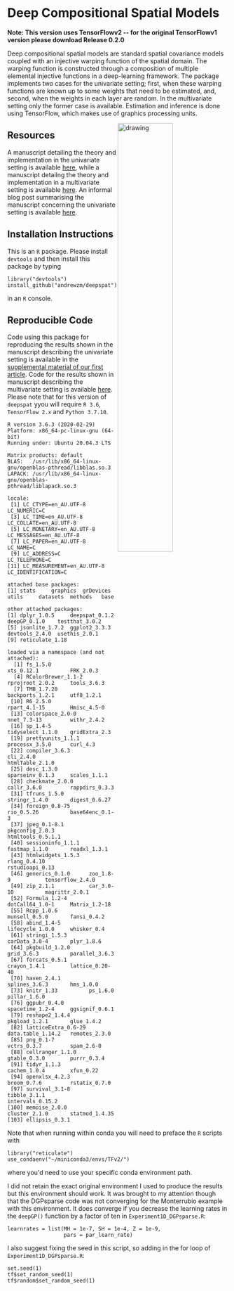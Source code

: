 Deep Compositional Spatial Models
=================================

**Note: This version uses TensorFlowv2 -- for the original TensorFlowv1 version please download Release 0.2.0**

Deep compositional spatial models are standard spatial covariance models coupled with an injective warping function of the spatial domain. The warping function is constructed through a composition of multiple elemental injective functions in a deep-learning framework. The package implements two cases for the univariate setting; first, when these warping functions are known up to some weights that need to be estimated, and, second, when the weights in each layer are random. In the multivariate setting only the former case is available.  Estimation and inference is done using TensorFlow, which makes use of graphics processing units. 

<img align="right" src="https://andrewzm.files.wordpress.com/2020/04/awu_rbf_lft_2d.png?w=603&h=&zoom=2" alt="drawing" width="50%"/>


Resources
---------

A manuscript detailing the theory and implementation in the univariate setting is available [here](https://doi.org/10.1080/01621459.2021.1887741), while a manuscript detailng the theory and implementation in a multivariate setting is available [here](http://www3.stat.sinica.edu.tw/ss_newpaper/SS-2020-0156_na.pdf). An informal blog post summarising the manuscript concerning the univariate setting is available [here](https://andrewzm.wordpress.com/2019/06/13/deep-compositional-spatial-models/).

Installation Instructions
-------------------------

This is an `R` package. Please install `devtools` and then install this package by typing
```
library("devtools")
install_github("andrewzm/deepspat")
```
in an `R` console.


Reproducible Code
-----------------

Code using this package for reproducing the results shown in the manuscript describing the univariate setting is available in the [supplemental material of our first article](https://www.tandfonline.com/doi/suppl/10.1080/01621459.2021.1887741?scroll=top). Code for the results shown in manuscript describing the multivariate setting is available [here](https://github.com/quanvu17/deepspat_multivar). Please note that for this version of `deepspat` yyou will require `R 3.6`, `TensorFlow 2.x` and `Python 3.7.10`.

```
R version 3.6.3 (2020-02-29)
Platform: x86_64-pc-linux-gnu (64-bit)
Running under: Ubuntu 20.04.3 LTS

Matrix products: default
BLAS:   /usr/lib/x86_64-linux-gnu/openblas-pthread/libblas.so.3
LAPACK: /usr/lib/x86_64-linux-gnu/openblas-pthread/liblapack.so.3

locale:
 [1] LC_CTYPE=en_AU.UTF-8       LC_NUMERIC=C              
 [3] LC_TIME=en_AU.UTF-8        LC_COLLATE=en_AU.UTF-8    
 [5] LC_MONETARY=en_AU.UTF-8    LC_MESSAGES=en_AU.UTF-8   
 [7] LC_PAPER=en_AU.UTF-8       LC_NAME=C                 
 [9] LC_ADDRESS=C               LC_TELEPHONE=C            
[11] LC_MEASUREMENT=en_AU.UTF-8 LC_IDENTIFICATION=C       

attached base packages:
[1] stats     graphics  grDevices utils     datasets  methods   base     

other attached packages:
[1] dplyr_1.0.5     deepspat_0.1.2  deepGP_0.1.0    testthat_3.0.2 
[5] jsonlite_1.7.2  ggplot2_3.3.3   devtools_2.4.0  usethis_2.0.1  
[9] reticulate_1.18

loaded via a namespace (and not attached):
  [1] fs_1.5.0            xts_0.12.1          FRK_2.0.3          
  [4] RColorBrewer_1.1-2  rprojroot_2.0.2     tools_3.6.3        
  [7] TMB_1.7.20          backports_1.2.1     utf8_1.2.1         
 [10] R6_2.5.0            rpart_4.1-15        Hmisc_4.5-0        
 [13] colorspace_2.0-0    nnet_7.3-13         withr_2.4.2        
 [16] sp_1.4-5            tidyselect_1.1.0    gridExtra_2.3      
 [19] prettyunits_1.1.1   processx_3.5.0      curl_4.3           
 [22] compiler_3.6.3      cli_2.4.0           htmlTable_2.1.0    
 [25] desc_1.3.0          sparseinv_0.1.3     scales_1.1.1       
 [28] checkmate_2.0.0     callr_3.6.0         rappdirs_0.3.3     
 [31] tfruns_1.5.0        stringr_1.4.0       digest_0.6.27      
 [34] foreign_0.8-75      rio_0.5.26          base64enc_0.1-3    
 [37] jpeg_0.1-8.1        pkgconfig_2.0.3     htmltools_0.5.1.1  
 [40] sessioninfo_1.1.1   fastmap_1.1.0       readxl_1.3.1       
 [43] htmlwidgets_1.5.3   rlang_0.4.10        rstudioapi_0.13    
 [46] generics_0.1.0      zoo_1.8-9           tensorflow_2.4.0   
 [49] zip_2.1.1           car_3.0-10          magrittr_2.0.1     
 [52] Formula_1.2-4       dotCall64_1.0-1     Matrix_1.2-18      
 [55] Rcpp_1.0.6          munsell_0.5.0       fansi_0.4.2        
 [58] abind_1.4-5         lifecycle_1.0.0     whisker_0.4        
 [61] stringi_1.5.3       carData_3.0-4       plyr_1.8.6         
 [64] pkgbuild_1.2.0      grid_3.6.3          parallel_3.6.3     
 [67] forcats_0.5.1       crayon_1.4.1        lattice_0.20-40    
 [70] haven_2.4.1         splines_3.6.3       hms_1.0.0          
 [73] knitr_1.33          ps_1.6.0            pillar_1.6.0       
 [76] ggpubr_0.4.0        spacetime_1.2-4     ggsignif_0.6.1     
 [79] reshape2_1.4.4      pkgload_1.2.1       glue_1.4.2         
 [82] latticeExtra_0.6-29 data.table_1.14.2   remotes_2.3.0      
 [85] png_0.1-7           vctrs_0.3.7         spam_2.6-0         
 [88] cellranger_1.1.0    gtable_0.3.0        purrr_0.3.4        
 [91] tidyr_1.1.3         cachem_1.0.4        xfun_0.22          
 [94] openxlsx_4.2.3      broom_0.7.6         rstatix_0.7.0      
 [97] survival_3.1-8      tibble_3.1.1        intervals_0.15.2   
[100] memoise_2.0.0       cluster_2.1.0       statmod_1.4.35     
[103] ellipsis_0.3.1  
```

Note that when running within conda you will need to preface the `R` scripts with

    library("reticulate")
    use_condaenv("~/miniconda3/envs/TFv2/")
	
where you'd need to use your specific conda environment path. 

I did not retain the exact original environment I used to produce the results but this environment should work. It was brought to my attention though that the DGPsparse code was not converging for the Monterrubio example with this environment. It does converge if you decrease the learning rates in the `deepGP()` function by a factor of ten in `Experiment1D_DGPsparse.R`:

    learnrates = list(MH = 1e-7, SH = 1e-4, Z = 1e-9,
                      pars = par_learn_rate)

I also suggest fixing the seed in this script, so adding in the for loop of `Experiment1D_DGPsparse.R`:

    set.seed(1)
    tf$set_random_seed(1)
    tf$random$set_random_seed(1)

